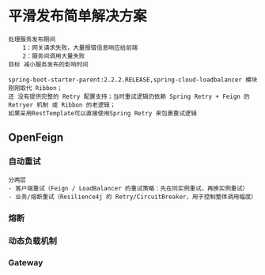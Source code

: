 # 平滑发布简单解决方案
    处理服务发布期间
        1：网关请求失败，大量报错信息响应给前端
        2：服务间调用大量失败
    目标 减小服务发布的影响时间

    spring-boot-starter-parent:2.2.2.RELEASE,spring-cloud-loadbalancer 模块刚刚取代 Ribbon；
    还 没有提供完整的 Retry 配置支持；当时重试逻辑仍依赖 Spring Retry + Feign 的 Retryer 机制 或 Ribbon 的老逻辑；
    如果采用RestTemplate可以直接使用Spring Retry 来包裹重试逻辑
## OpenFeign
### 自动重试
    分两层
    - 客户端重试（Feign / LoadBalancer 的重试策略：先在同实例重试，再换实例重试）
    - 业务/熔断重试（Resilience4j 的 Retry/CircuitBreaker，用于控制整体调用幅度）
### 熔断
### 动态负载机制
    
### Gateway
